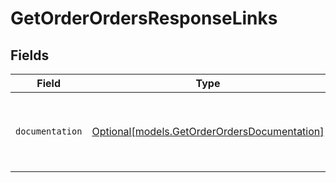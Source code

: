 # GetOrderOrdersResponseLinks


## Fields

| Field                                                                                    | Type                                                                                     | Required                                                                                 | Description                                                                              |
| ---------------------------------------------------------------------------------------- | ---------------------------------------------------------------------------------------- | ---------------------------------------------------------------------------------------- | ---------------------------------------------------------------------------------------- |
| `documentation`                                                                          | [Optional[models.GetOrderOrdersDocumentation]](../models/getorderordersdocumentation.md) | :heavy_minus_sign:                                                                       | The URL to the generic Mollie API error handling guide.                                  |